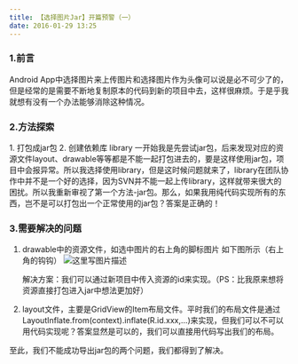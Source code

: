 ```yaml
---
title: 【选择图片Jar】开篇预警（一）
date: 2016-01-29 13:25
---
```


<h3>1.前言</h3>
Android App中选择图片来上传图片和选择图片作为头像可以说是必不可少了的，但是经常的是需要不断地复制原本的代码到新的项目中去，这样很麻烦。于是乎我就想有没有一个办法能够消除这种情况。
<!-- more -->
<h3>2.方法探索</h3>
 1. 打包成jar包
 2. 创建依赖库 library
一开始我是先尝试jar包，后来发现对应的资源文件layout、drawable等等都是不能一起打包进去的，要是这样使用jar包，项目中会报异常。所以我选择使用library，但是这时候问题就来了，library在团队协作中并不是一个好的选择，因为SVN并不能一起上传library，这样就带来很大的困扰。所以我重新审视了第一个方法-jar包。那么，如果我用纯代码实现所有的东西，岂不是可以打包出一个正常使用的jar包？答案是正确的！

<h3>3.需要解决的问题</h3>

 1. drawable中的资源文件，如选中图片的右上角的脚标图片 如下图所示（右上角的钩钩）
	 ![这里写图片描述](http://img.blog.csdn.net/20160129124803944)
	 
	 解决方案：我们可以通过新项目中传入资源的id来实现。（PS：比我原来想将资源直接打包进入jar中想法更加好）
	 
 2. layout文件，主要是GridView的Item布局文件。平时我们的布局文件是通过LayoutInflate.from(context).inflate(R.id.xxx,...)来实现，但我们可以不可以用代码实现呢？答案显然是可以的，我们可以直接用代码写出我们的布局。
 
 至此，我们不能成功导出jar包的两个问题，我们都得到了解决。


